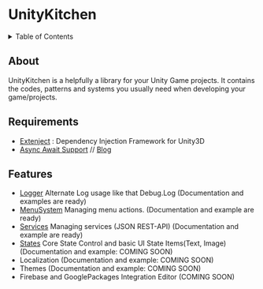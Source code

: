 # UnityKitchen

<details title="Table of Contents">
<summary>Table of Contents</summary>

- [About](#about)
- [Requirements](#requirements) 
- [Features](#features)
    - [Logger](Assets/UKitchen/Logger)
    - [MenuSystem](Assets/UKitchen/MenuSystem)
    - [Services](Assets/UKitchen/Services)
    - [States](Assets/UKitchen/States)

</details>

## About
UnityKitchen is a  helpfully a library for your Unity Game projects. It contains the codes, patterns and systems you usually need when developing your game/projects.

## Requirements
* [Extenject](https://github.com/modesttree/Zenject) : Dependency Injection Framework for Unity3D
* [Async Await Support](https://assetstore.unity.com/packages/tools/integration/async-await-support-101056)   //   [Blog](http://www.stevevermeulen.com/index.php/2017/09/using-async-await-in-unity3d-2017/)

## Features
- [Logger](Assets/UKitchen/Logger) Alternate Log usage like that Debug.Log (Documentation and examples are ready)
- [MenuSystem](Assets/UKitchen/MenuSystem) Managing menu actions. (Documentation and example are ready)
- [Services](Assets/UKitchen/Services) Managing services (JSON REST-API) (Documentation and example are ready)
- [States](Assets/UKitchen/States) Core State Control and basic UI State Items(Text, Image) (Documentation and example: COMING SOON)
- Localization (Documentation and example: COMING SOON)
- Themes (Documentation and example: COMING SOON)
- Firebase and GooglePackages Integration Editor (COMING SOON)